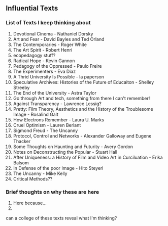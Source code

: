 ## Influential Texts

### List of Texts I keep thinking about
1. Devotional Cinema - Nathaniel Dorsky
1. Art and Fear - David Bayles and Ted Orland
1. The Contemporaries - Roger White
1. The Art Spirit - Robert Henri
1. ecopedagogy stuff?
1. Radical Hope - Kevin Gannon
1. Pedagogy of the Oppressed - Paulo Freire
1. The Experimenters - Eva Diaz
1. A Thrid University Is Possible - la paperson
1. Speculative Archives: Histories of the Future of Educaiton - Shelley Streeby
1. The End of the University - Astra Taylor
1. Go through Art and tech, something from there I can't remember!
1. Against Transparency - Lawrence Lessig?
1. Pretty: Film Theory, Aesthetics and the History of the Troublesome Image - Rosalind Galt
1. How Electrons Remember - Laura U. Marks
1. Cruel Optimism - Lauren Berlant
1. Sigmond Freud - The Uncanny
1. Protocol, Control and Networks - Alexander Galloway and Eugene Thacker
1. Some Thoughts on Haunting and Futurity - Avery Gordon
1. Notes on Deconstructing the Popular - Stuart Hall
1. After Uniqueness: a History of Film and Video Art in Curciluation - Erika Balsom
1. In Defense of the poor Image - Hito Steyerl
1. The Uncanny - Mike Kelly
1. Critical Methods??

### Brief thoughts on why these are here
1. Here because...
1.

can a college of these texts reveal what I'm thinking?
